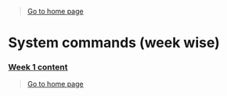 > [Go to home page](/index.md)

# System commands (week wise)
### [Week 1 content](/resources/system_commands/wk1.md)  


> [Go to home page](/index.md)
